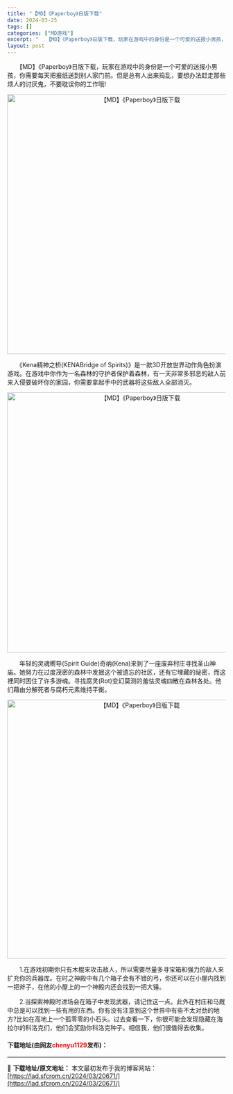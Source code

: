 ```yaml
---
title: "【MD】《Paperboy》日版下载"
date: 2024-03-25
tags: []
categories: ["MD游戏"]
excerpt: "　　【MD】《Paperboy》日版下载，玩家在游戏中的身份是一个可爱的送报小男孩，你需要每天把报纸送到别人家门前。但是总有人出来捣乱，要想办法赶走那些烦人的讨厌鬼，不要耽误你的工作哦! 　　《Kena精神之桥(KENABridge of Spirits)》是一款3D开放世界动作角色扮演游戏。在游戏&hellip;"
layout: post
---
```


 <p>　　【MD】《Paperboy》日版下载，玩家在游戏中的身份是一个可爱的送报小男孩，你需要每天把报纸送到别人家门前。但是总有人出来捣乱，要想办法赶走那些烦人的讨厌鬼，不要耽误你的工作哦!</p> <p align="center"><img align="" border="0" src="https://lad.sfcrom.cn/wp-content/uploads/2024/03/20240325_6601104b15e4c.png" width="598" alt="【MD】《Paperboy》日版下载" /></p> <p>　　《Kena精神之桥(KENABridge of Spirits)》是一款3D开放世界动作角色扮演游戏。在游戏中你作为一名森林的守护者保护着森林，有一天非常多邪恶的敌人前来入侵要破坏你的家园，你需要拿起手中的武器将这些敌人全部消灭。</p> <p align="center"><img align="" border="0" src="https://lad.sfcrom.cn/wp-content/uploads/2024/03/20240325_6601104c1535f.png" width="599" alt="【MD】《Paperboy》日版下载" /></p> <p>　　年轻的灵魂嚮导(Spirit Guide)奇纳(Kena)来到了一座废弃村庄寻找圣山神庙。她努力在过度茂密的森林中发掘这个被遗忘的社区，还有它埋藏的祕密，而这裡同时困住了许多游魂。寻找腐灵(Rot)变幻莫测的羞怯灵魂四散在森林各处。他们藉由分解死者与腐朽元素维持平衡。</p> <p align="center"><img align="" border="0" src="https://lad.sfcrom.cn/wp-content/uploads/2024/03/20240325_6601104d1bfec.png" width="596" alt="【MD】《Paperboy》日版下载" /></p> <p>　　1.在游戏初期你只有木棍来攻击敌人，所以需要尽量多寻宝箱和强力的敌人来扩充你的兵器库。在时之神殿中有几个箱子会有不错的弓，你还可以在小屋内找到一把斧子，在他的小屋上的一个神殿内还会找到一把大锤。</p> <p>　　2.当探索神殿时进场会在箱子中发现武器，请记住这一点。此外在村庄和马厩中总是可以找到一些有用的东西。你有没有注意到这个世界中有些不太对劲的地方?比如在高地上一个孤零零的小石头。过去查看一下，你很可能会发现隐藏在海拉尔的科洛克们，他们会奖励你科洛克种子。相信我，他们很值得去收集。</p> <p><h4>下载地址(由网友<font color="red">chenyu1129</font>发布)：</h4></p> 

---
📖 **下载地址/原文地址：** 本文最初发布于我的博客网站：[https://lad.sfcrom.cn/2024/03/20671/](https://lad.sfcrom.cn/2024/03/20671/)
